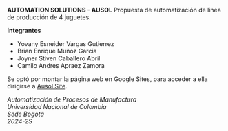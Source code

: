**AUTOMATION SOLUTIONS - AUSOL**
Propuesta de automatización de linea de producción de 4 juguetes.

**Integrantes**  
- Yovany Esneider Vargas Gutierrez
- Brian Enrique Muñoz Garcia
- Joyner Stiven Caballero Abril
- Camilo Andres Apraez Zamora

Se optó por montar la página web en Google Sites, para acceder a ella dirigirse a [Ausol Site](https://sites.google.com/unal.edu.co/ausol-automation-solutions).

*Automatización de Procesos de Manufactura  
Universidad Nacional de Colombia  
Sede Bogotá  
2024-2S*
